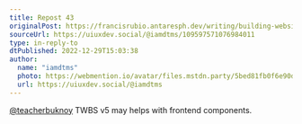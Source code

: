 ```yaml
---
title: Repost 43
originalPost: https://francisrubio.antaresph.dev/writing/building-websites-with-vanilla/
sourceUrl: https://uiuxdev.social/@iamdtms/109597571076984011
type: in-reply-to
dtPublished: 2022-12-29T15:03:38
author:
  name: "iamdtms"
  photo: https://webmention.io/avatar/files.mstdn.party/5bed81fb0f6e90d5e98aa571b020d15c5cb4f5c584eb8a936bf7de01b606e971.jpg
  url: https://uiuxdev.social/@iamdtms
---
```


<p><span class="h-card"><a href="https://mstdn.party/@teacherbuknoy" class="u-url">@<span>teacherbuknoy</span></a></span> TWBS v5 may helps with frontend components.</p>